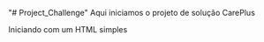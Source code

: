 "# Project_Challenge"
    Aqui iniciamos o projeto de solução CarePlus

Iniciando com um HTML simples